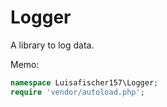 # Logger

A library to log data.

Memo:

```php
namespace Luisafischer157\Logger;
require 'vendor/autoload.php';
```
